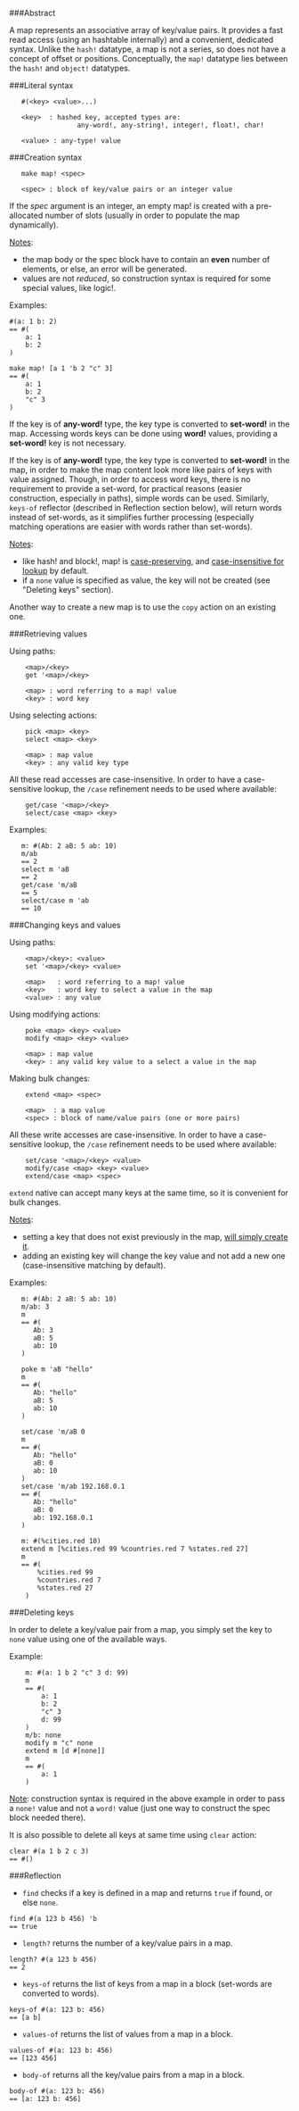 ###Abstract

A map represents an associative array of key/value pairs. It provides a fast read access (using an hashtable internally) and a convenient, dedicated syntax. Unlike the `hash!` datatype, a map is not a series, so does not have a concept of offset or positions. Conceptually, the `map!` datatype lies between the `hash!` and `object!` datatypes.

###Literal syntax
```
   #(<key> <value>...)

   <key>  : hashed key, accepted types are:
                 any-word!, any-string!, integer!, float!, char!

   <value> : any-type! value
```
###Creation syntax
```
   make map! <spec>

   <spec> : block of key/value pairs or an integer value
```
If the _spec_ argument is an integer, an empty map! is created with a pre-allocated number of slots (usually in order to populate the map dynamically).

<u>Notes</u>: 
* the map body or the spec block have to contain an **even** number of elements, or else, an error will be generated. 
* values are not _reduced_, so construction syntax is required for some special values, like logic!.

Examples:
```
#(a: 1 b: 2)
== #(
    a: 1
    b: 2
)

make map! [a 1 'b 2 "c" 3]
== #(
    a: 1
    b: 2
    "c" 3
)
```
If the key is of **any-word!** type, the key type is converted to **set-word!** in the map. Accessing words keys can be done using **word!** values, providing a **set-word!** key is not necessary.

If the key is of **any-word!** type, the key type is converted to **set-word!** in the map, in order to make the map content look more like pairs of keys with value assigned. Though, in order to access word keys, there is no requirement to provide a set-word, for practical reasons (easier construction, especially in paths), simple words can be used. Similarly, `keys-of` reflector (described in Reflection section below), will return words instead of set-words, as it simplifies further processing (especially matching operations are easier with words rather than set-words).

<u>Notes</u>: 
* like hash! and block!, map! is <u>case-preserving</u>, and <u>case-insensitive for lookup</u> by default.
* if a `none` value is specified as value, the key will not be created (see "Deleting keys" section).

Another way to create a new map is to use the `copy` action on an existing one.

###Retrieving values

Using paths:
```
    <map>/<key>
    get '<map>/<key>

    <map> : word referring to a map! value
    <key> : word key
```

Using selecting actions:
``` 
    pick <map> <key>
    select <map> <key>

    <map> : map value
    <key> : any valid key type
```
All these read accesses are case-insensitive. In order to have a case-sensitive lookup, the `/case` refinement needs to be used where available:
```
    get/case '<map>/<key>
    select/case <map> <key>
```
Examples:
```
   m: #(Ab: 2 aB: 5 ab: 10)
   m/ab
   == 2
   select m 'aB
   == 2
   get/case 'm/aB
   == 5
   select/case m 'ab
   == 10
```

###Changing keys and values

Using paths:
```
    <map>/<key>: <value>
    set '<map>/<key> <value>

    <map>   : word referring to a map! value
    <key>   : word key to select a value in the map
    <value> : any value
```

Using modifying actions:
``` 
    poke <map> <key> <value>
    modify <map> <key> <value>

    <map> : map value
    <key> : any valid key value to a select a value in the map
```
Making bulk changes:
```
    extend <map> <spec>

    <map>  : a map value
    <spec> : block of name/value pairs (one or more pairs)
```

All these write accesses are case-insensitive. In order to have a case-sensitive lookup, the `/case` refinement needs to be used where available:
```
    set/case '<map>/<key> <value>
    modify/case <map> <key> <value>
    extend/case <map> <spec>
```
`extend` native can accept many keys at the same time, so it is convenient for bulk changes.

<u>Notes</u>: 
* setting a key that does not exist previously in the map, <u>will simply create it</u>.
* adding an existing key will change the key value and not add a new one (case-insensitive matching by default).

Examples:
```
   m: #(Ab: 2 aB: 5 ab: 10)
   m/ab: 3
   m
   == #(
      Ab: 3
      aB: 5
      ab: 10
   )

   poke m 'aB "hello"
   m
   == #(
      Ab: "hello"
      aB: 5
      ab: 10
   )

   set/case 'm/aB 0
   m
   == #(
      Ab: "hello"
      aB: 0
      ab: 10
   )
   set/case 'm/ab 192.168.0.1
   == #(
      Ab: "hello"
      aB: 0
      ab: 192.168.0.1
   )
   
   m: #(%cities.red 10)
   extend m [%cities.red 99 %countries.red 7 %states.red 27]
   m
   == #(
	   %cities.red 99
	   %countries.red 7
	   %states.red 27
    )
```

###Deleting keys

In order to delete a key/value pair from a map, you simply set the key to `none` value using one of the available ways.

Example:
```
	m: #(a: 1 b 2 "c" 3 d: 99)
	m
	== #(
		a: 1
		b: 2
		"c" 3
		d: 99
	)
	m/b: none
	modify m "c" none
	extend m [d #[none]]
	m
	== #(
	    a: 1
	)
```
<u>Note</u>: construction syntax is required in the above example in order to pass a `none!` value and not a `word!` value (just one way to construct the spec block needed there).

It is also possible to delete all keys at same time using `clear` action:
```
clear #(a 1 b 2 c 3)
== #()
```

###Reflection

* `find` checks if a key is defined in a map and returns `true` if found, or else `none`.
```
find #(a 123 b 456) 'b
== true
```
* `length?` returns the number of a key/value pairs in a map.
```
length? #(a 123 b 456)
== 2
```
* `keys-of` returns the list of keys from a map in a block (set-words are converted to words).
```
keys-of #(a: 123 b: 456)
== [a b]
```
* `values-of` returns the list of values from a map in a block.
```
values-of #(a: 123 b: 456)
== [123 456]
```
* `body-of` returns all the key/value pairs from a map in a block.
```
body-of #(a: 123 b: 456)
== [a: 123 b: 456]
```